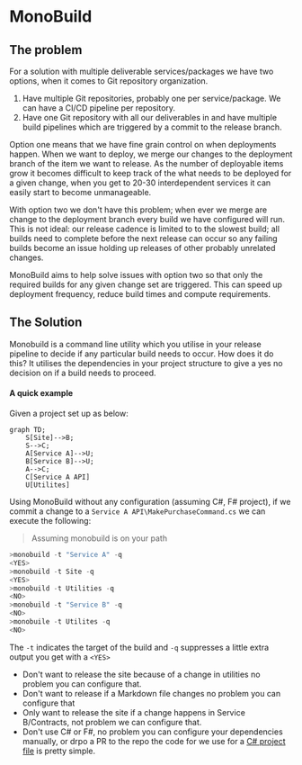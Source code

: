 # MonoBuild

## The problem

For a solution with multiple deliverable services/packages we have two options, when it comes to Git repository organization. 

1. Have multiple Git repositories, probably one per service/package. We can have a CI/CD pipeline per repository.
1. Have one Git repository with all our deliverables in and have multiple build pipelines which are triggered by a commit to the release branch. 

Option one means that we have fine grain control on when deployments happen. When we want to deploy, we merge our changes to the deployment branch of the item we want to release. As the number of deployable items grow it becomes difficult to keep track of the what needs to be deployed for a given change, when you get to 20-30 interdependent services it can easily start to become unmanageable.

With option two we don't have this problem; when ever we merge are change to the deployment branch every build we have configured will run. This is not ideal: our release cadence is limited to to the slowest build; all builds need to complete before the next release can occur so any failing builds become an issue holding up releases of other probably unrelated changes.

MonoBuild aims to help solve issues with option two so that only the required builds for any given change set are triggered. This can speed up deployment frequency, reduce build times and compute requirements.

## The Solution

Monobuild is a command line utility which you utilise in your release pipeline to decide if any particular build needs to occur. How does it do this? It utilises the dependencies in your project structure to give a yes no decision on if a build needs to proceed.

#### A quick example

Given a project set up as below:

```mermaid
graph TD;
    S[Site]-->B;
    S-->C;
    A[Service A]-->U;
    B[Service B]-->U;
    A-->C;
    C[Service A API]
    U[Utilites]
```

Using  MonoBuild without any configuration (assuming C#, F# project), if we commit a change to a ```Service A API\MakePurchaseCommand.cs``` we can execute the following:

>  Assuming monobuild is on your path

```Powershell
>monobuild -t "Service A" -q
<YES>
>monobuild -t Site -q
<YES>
>monobuild -t Utilities -q
<NO>
>monobuild -t "Service B" -q
<NO>
>monobuile -t Utilites -q
<NO>
```


The ```-t``` indicates the target of the build and ```-q``` suppresses a little extra output you get with a ```<YES>```

* Don't want to release the site because of a change in utilities no problem you can configure that.
* Don't want to release if a Markdown file changes no problem you can configure that
* Only want to release the site if a change happens in Service B/Contracts, not problem we can configure that.
* Don't use C# or F#, no problem you can configure your dependencies manually, or drpo a PR to the repo the code for we use for a [C# project file](src/MonoBuild.Core/ProjDependencyExtractor.cs) is pretty simple.
